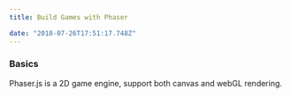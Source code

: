 ```yaml
---
title: Build Games with Phaser

date: "2018-07-26T17:51:17.748Z"
---
```


### Basics

Phaser.js is a 2D game engine, support both canvas and webGL rendering.

